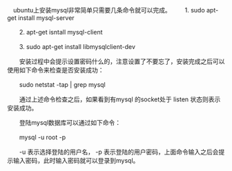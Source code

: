 　ubuntu上安装mysql非常简单只需要几条命令就可以完成。
　　1. sudo apt-get install mysql-server

　　2. apt-get isntall mysql-client

　　3.  sudo apt-get install libmysqlclient-dev

　　安装过程中会提示设置密码什么的，注意设置了不要忘了，安装完成之后可以使用如下命令来检查是否安装成功：

　　sudo netstat -tap | grep mysql

　　通过上述命令检查之后，如果看到有mysql 的socket处于 listen 状态则表示安装成功。

　　登陆mysql数据库可以通过如下命令：

　　mysql -u root -p 

　　-u 表示选择登陆的用户名， -p 表示登陆的用户密码，上面命令输入之后会提示输入密码，此时输入密码就可以登录到mysql。
